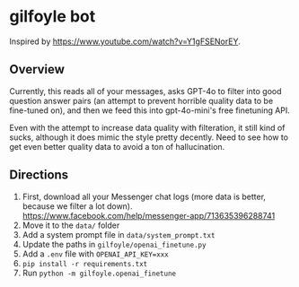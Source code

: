 # gilfoyle bot

Inspired by https://www.youtube.com/watch?v=Y1gFSENorEY. 

## Overview

Currently, this reads all of your messages, asks GPT-4o to filter into good question answer pairs (an attempt to prevent horrible quality data to be fine-tuned on), and then we feed this into gpt-4o-mini's free finetuning API. 

Even with the attempt to increase data quality with filteration, it still kind of sucks, although it does mimic the style pretty decently. Need to see how to get even better quality data to avoid a ton of hallucination.

## Directions

1. First, download all your Messenger chat logs (more data is better, because we filter a lot down). https://www.facebook.com/help/messenger-app/713635396288741
2. Move it to the `data/` folder
3. Add a system prompt file in `data/system_prompt.txt`
4. Update the paths in `gilfoyle/openai_finetune.py`
5. Add a `.env` file with `OPENAI_API_KEY=xxx`
6. `pip install -r requirements.txt`
7. Run `python -m gilfoyle.openai_finetune`
